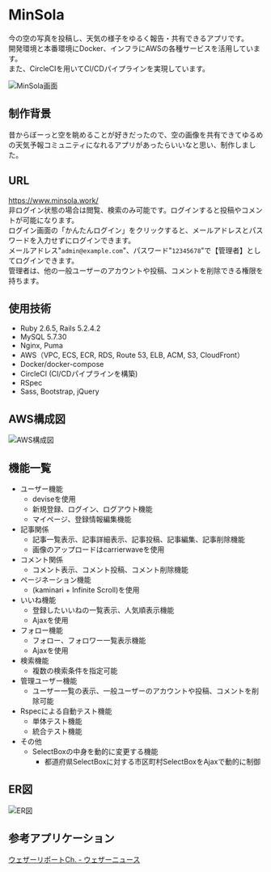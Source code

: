 # MinSola
今の空の写真を投稿し、天気の様子をゆるく報告・共有できるアプリです。<br>
開発環境と本番環境にDocker、インフラにAWSの各種サービスを活用しています。<br>
また、CircleCIを用いてCI/CDパイプラインを実現しています。

![MinSola画面](https://user-images.githubusercontent.com/62027190/81408814-e1e1dc00-9178-11ea-9304-83876c71af6e.png)

## 制作背景
昔からぼーっと空を眺めることが好きだったので、空の画像を共有できてゆるめの天気予報コミュニティになれるアプリがあったらいいなと思い、制作しました。

## URL
https://www.minsola.work/ <br>
非ログイン状態の場合は閲覧、検索のみ可能です。ログインすると投稿やコメントが可能になります。<br>
ログイン画面の「かんたんログイン」をクリックすると、メールアドレスとパスワードを入力せずにログインできます。<br>
メールアドレス"`admin@example.com`"、パスワード"`12345678`"で【管理者】としてログインできます。<br>
管理者は、他の一般ユーザーのアカウントや投稿、コメントを削除できる権限を持ちます。<br>

## 使用技術
- Ruby 2.6.5, Rails 5.2.4.2
- MySQL 5.7.30
- Nginx, Puma
- AWS（VPC, ECS, ECR, RDS, Route 53, ELB, ACM, S3, CloudFront）
- Docker/docker-compose
- CircleCI (CI/CDパイプラインを構築)
- RSpec
- Sass, Bootstrap, jQuery

## AWS構成図
![AWS構成図](https://user-images.githubusercontent.com/62027190/81407724-d7bede00-9176-11ea-8daf-bc4426d9668b.png)

## 機能一覧
- ユーザー機能
  - deviseを使用
  - 新規登録、ログイン、ログアウト機能
  - マイページ、登録情報編集機能
- 記事関係
  - 記事一覧表示、記事詳細表示、記事投稿、記事編集、記事削除機能
  - 画像のアップロードはcarrierwaveを使用
- コメント関係
  - コメント表示、コメント投稿、コメント削除機能
- ページネーション機能
  - (kaminari + Infinite Scroll)を使用
- いいね機能
  - 登録したいいねの一覧表示、人気順表示機能
  - Ajaxを使用
- フォロー機能
  - フォロー、フォロワー一覧表示機能
  - Ajaxを使用
- 検索機能
  - 複数の検索条件を指定可能
- 管理ユーザー機能
  - ユーザー一覧の表示、一般ユーザーのアカウントや投稿、コメントを削除可能
- Rspecによる自動テスト機能
  - 単体テスト機能
  - 統合テスト機能
- その他
  - SelectBoxの中身を動的に変更する機能
    - 都道府県SelectBoxに対する市区町村SelectBoxをAjaxで動的に制御

## ER図
![ER図](https://user-images.githubusercontent.com/62027190/80856252-3372fe00-8c83-11ea-8165-75f6cd0f37c7.png)

## 参考アプリケーション
[ウェザーリポートCh. - ウェザーニュース](http://weathernews.jp/s/report/read/index.html)